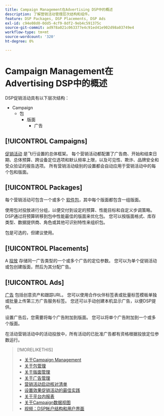 ```yaml
---
title: Campaign Management在Advertising DSP中的概述
description: 了解营销活动管理层次结构和组件。
feature: DSP Packages, DSP Placements, DSP Ads
exl-id: c94e08d0-0dd5-4cf9-8df2-9eb4c591375c
source-git-commit: ad978a021c063377e4c91ed41e902d98a03749e4
workflow-type: tm+mt
source-wordcount: '320'
ht-degree: 0%

---
```


# Campaign Management在Advertising DSP中的概述

DSP促销活动具有以下层次结构：

* Campaign
   * 包
      * 版面
         * 广告

<!-- Do clients think in terms of insertion orders? If yes, then work in the following info.:
In Advertising DSP, an insertion order is represented as a campaign, and line items are represented as packages. Each package will include placements, which can use different strategies and tactics to deliver the line item requirements.
-->

## [!UICONTROL Campaigns]

[促销活动](/help/dsp/campaign-management/campaigns/campaign-about.md) 是飞行设置的总体框架。 每个营销活动都配置了广告商、开始和结束日期、总体预算、跨设备定位选项和默认频率上限，以及可见性、欺诈、品牌安全和受众验证的报告选项。 所有营销活动级别的设置都会自动应用于营销活动中的每个包和版面。

## [!UICONTROL Packages]

每个营销活动可包含一个或多个 [软件包](/help/dsp/campaign-management/packages/package-about.md)，其中每个版面都包含一组版面。

使用包对投放进行分组，以便交付到设定的预算、性能目标和自定义步调策略。 DSP通过将预算转移到包中性能最佳的版面来优化包。 您可以按版面格式、库存类型、数据提供商、角色或其他可识别特性来组织包。

包是可选的，但建议使用。

## [!UICONTROL Placements]

A [投放](/help/dsp/campaign-management/placements/placement-about.md) 存储同一广告类型的一个或多个广告的定位参数。 您可以为单个促销活动或包创建版面，然后为其分配广告。

## [!UICONTROL Ads]

[广告](/help/dsp/campaign-management/ads/ad-about.md) 包括创意资产和跟踪URL。 您可以使用合作伙伴标签表或批量标签模板单独或批量上传第三方广告服务标签。 您还可以手动创建本机显示广告，以便DSP提供。

设置广告后，您需要将每个广告附加到版面。 您可以将单个广告附加到一个或多个版面。

在活动营销活动中的活动投放中，所有活动的已批准广告都有资格根据投放定位参数运行。

>[!MORELIKETHIS]
>
>* [关于Campaign Management](/help/dsp/campaign-management/campaigns/campaign-about.md)
>* [关于包管理](/help/dsp/campaign-management/packages/package-about.md)
>* [关于版面管理](/help/dsp/campaign-management/placements/placement-about.md)
>* [关于广告管理](/help/dsp/campaign-management/ads/ad-about.md)
>* [营销活动启动核对清单](/help/dsp/campaign-management/campaign-launch-checklist.md)
>* [设置效果促销活动的最佳实践](/help/dsp/optimization/campaign-best-practices-performance.md)
>* [关于平台内报表](/help/dsp/campaign-management/reports/campaign-reports-about.md)
>* [关于Campaign数据视图](/help/dsp/campaign-management/reports/campaign-data-views-about.md)
>* [视频：DSP帐户结构和用户界面](https://experienceleague.adobe.com/docs/advertising-cloud-learn/tutorials/dsp/ui.html)

